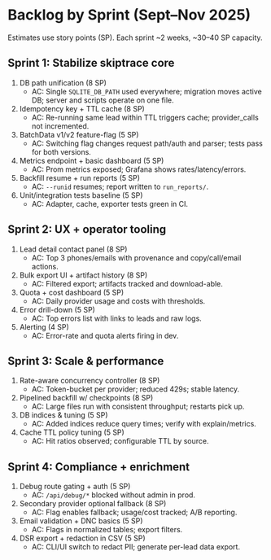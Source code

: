 # Backlog by Sprint (Sept–Nov 2025)

Estimates use story points (SP). Each sprint ~2 weeks, ~30–40 SP capacity.

## Sprint 1: Stabilize skiptrace core
1) DB path unification (8 SP)
   - AC: Single `SQLITE_DB_PATH` used everywhere; migration moves active DB; server and scripts operate on one file.
2) Idempotency key + TTL cache (8 SP)
   - AC: Re-running same lead within TTL triggers cache; provider_calls not incremented.
3) BatchData v1/v2 feature-flag (5 SP)
   - AC: Switching flag changes request path/auth and parser; tests pass for both versions.
4) Metrics endpoint + basic dashboard (5 SP)
   - AC: Prom metrics exposed; Grafana shows rates/latency/errors.
5) Backfill resume + run reports (5 SP)
   - AC: `--runid` resumes; report written to `run_reports/`.
6) Unit/integration tests baseline (5 SP)
   - AC: Adapter, cache, exporter tests green in CI.

## Sprint 2: UX + operator tooling
1) Lead detail contact panel (8 SP)
   - AC: Top 3 phones/emails with provenance and copy/call/email actions.
2) Bulk export UI + artifact history (8 SP)
   - AC: Filtered export; artifacts tracked and download-able.
3) Quota + cost dashboard (5 SP)
   - AC: Daily provider usage and costs with thresholds.
4) Error drill-down (5 SP)
   - AC: Top errors list with links to leads and raw logs.
5) Alerting (4 SP)
   - AC: Error-rate and quota alerts firing in dev.

## Sprint 3: Scale & performance
1) Rate-aware concurrency controller (8 SP)
   - AC: Token-bucket per provider; reduced 429s; stable latency.
2) Pipelined backfill w/ checkpoints (8 SP)
   - AC: Large files run with consistent throughput; restarts pick up.
3) DB indices & tuning (5 SP)
   - AC: Added indices reduce query times; verify with explain/metrics.
4) Cache TTL policy tuning (5 SP)
   - AC: Hit ratios observed; configurable TTL by source.

## Sprint 4: Compliance + enrichment
1) Debug route gating + auth (5 SP)
   - AC: `/api/debug/*` blocked without admin in prod.
2) Secondary provider optional fallback (8 SP)
   - AC: Flag enables fallback; usage/cost tracked; A/B reporting.
3) Email validation + DNC basics (5 SP)
   - AC: Flags in normalized tables; export filters.
4) DSR export + redaction in CSV (5 SP)
   - AC: CLI/UI switch to redact PII; generate per-lead data export.
